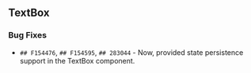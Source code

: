 ##  TextBox

###    Bug Fixes

- `## F154476`, `## F154595`, `## 283044` - Now, provided state persistence support in the TextBox component. 
